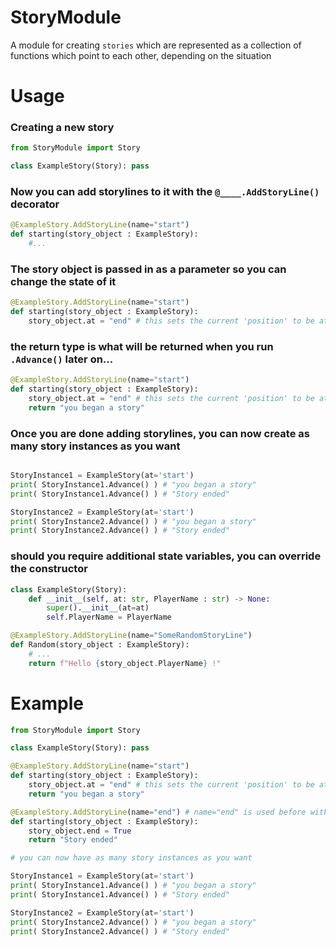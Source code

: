 # StoryModule

A module for creating `stories` which are represented as a collection of functions which point to each other, depending on the situation

# Usage

### Creating a new story
```py
from StoryModule import Story

class ExampleStory(Story): pass
```

### Now you can add storylines to it with the `@____.AddStoryLine()` decorator 
```py
@ExampleStory.AddStoryLine(name="start")
def starting(story_object : ExampleStory):
    #...
```

### The story object is passed in as a parameter so you can change the state of it
```py
@ExampleStory.AddStoryLine(name="start")
def starting(story_object : ExampleStory):
    story_object.at = "end" # this sets the current 'position' to be at the end storyline
```
### the return type is what will be returned when you run `.Advance()` later on...
```py
@ExampleStory.AddStoryLine(name="start")
def starting(story_object : ExampleStory):
    story_object.at = "end" # this sets the current 'position' to be at the end storyline
    return "you began a story"
```

### Once you are done adding storylines, you can now create as many story instances as you want
```py

StoryInstance1 = ExampleStory(at='start')
print( StoryInstance1.Advance() ) # "you began a story"
print( StoryInstance1.Advance() ) # "Story ended"

StoryInstance2 = ExampleStory(at='start')
print( StoryInstance2.Advance() ) # "you began a story"
print( StoryInstance2.Advance() ) # "Story ended"
```

### should you require additional state variables, you can override the constructor

```py
class ExampleStory(Story): 
    def __init__(self, at: str, PlayerName : str) -> None:
        super().__init__(at=at)
        self.PlayerName = PlayerName

@ExampleStory.AddStoryLine(name="SomeRandomStoryLine")
def Random(story_object : ExampleStory):
    # ...
    return f"Hello {story_object.PlayerName} !"
```

# Example

```py
from StoryModule import Story

class ExampleStory(Story): pass

@ExampleStory.AddStoryLine(name="start")
def starting(story_object : ExampleStory):
    story_object.at = "end" # this sets the current 'position' to be at the end storyline
    return "you began a story"

@ExampleStory.AddStoryLine(name="end") # name="end" is used before with ' story_object.at = "end" '
def starting(story_object : ExampleStory):
    story_object.end = True
    return "Story ended"

# you can now have as many story instances as you want

StoryInstance1 = ExampleStory(at='start')
print( StoryInstance1.Advance() ) # "you began a story"
print( StoryInstance1.Advance() ) # "Story ended"

StoryInstance2 = ExampleStory(at='start')
print( StoryInstance2.Advance() ) # "you began a story"
print( StoryInstance2.Advance() ) # "Story ended"

```
